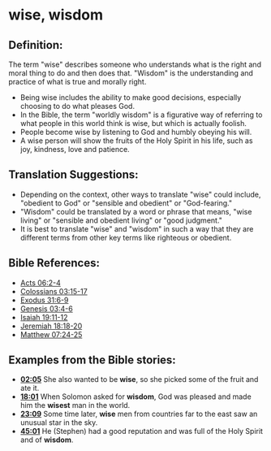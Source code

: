 # wise, wisdom #

## Definition: ##

The term "wise" describes someone who understands what is the right and moral thing to do and then does that. "Wisdom" is the understanding and practice of what is true and morally right.

* Being wise includes the ability to make good decisions, especially choosing to do what pleases God.
* In the Bible, the term "worldly wisdom" is a figurative way of referring to what people in this world think is wise, but which is actually foolish.
* People become wise by listening to God and humbly obeying his will.
* A wise person will show the fruits of the Holy Spirit in his life, such as joy, kindness, love and patience.

## Translation Suggestions: ##

* Depending on the context, other ways to translate "wise" could include, "obedient to God" or "sensible and obedient" or "God-fearing."
* "Wisdom" could be translated by a word or phrase that means,  "wise living" or "sensible and obedient living" or "good judgment."
* It is best to translate "wise" and "wisdom" in such a way that they are different terms from other key terms like righteous or obedient.



## Bible References: ##

* [Acts 06:2-4](en/tn/act/help/06/02)
* [Colossians 03:15-17](en/tn/col/help/03/15)
* [Exodus 31:6-9](en/tn/exo/help/31/06)
* [Genesis 03:4-6](en/tn/gen/help/03/04)
* [Isaiah 19:11-12](en/tn/isa/help/19/11)
* [Jeremiah 18:18-20](en/tn/jer/help/18/18)
* [Matthew 07:24-25](en/tn/mat/help/07/24)

## Examples from the Bible stories: ##

* __[02:05](en/tn/obs/help/02/05)__ She also wanted to be __wise__, so she picked some of the fruit and ate it.
* __[18:01](en/tn/obs/help/18/01)__ When Solomon asked for __wisdom__, God was pleased and made him the __wisest__  man in the world.
* __[23:09](en/tn/obs/help/23/09)__ Some time later, __wise__  men from countries far to the east saw an unusual star in the sky.
* __[45:01](en/tn/obs/help/45/01)__ He (Stephen) had a good reputation and was full of the Holy Spirit and of __wisdom__.